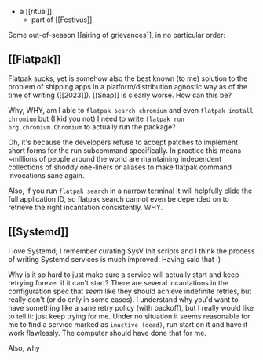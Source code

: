 - a [[ritual]].
  - part of [[Festivus]].

Some out-of-season [[airing of grievances]], in no particular order:

## [[Flatpak]]

Flatpak sucks, yet is somehow also the best known (to me) solution to the problem of shipping apps in a platform/distribution agnostic way as of the time of writing ([[2023]]). [[Snap]] is clearly worse. How can this be?

Why, WHY, am I able to `flatpak search chromium` and even `flatpak install chromium` but (I kid you not) I need to write `flatpak run org.chromium.Chromium` to actually run the package?

Oh, it's because the developers refuse to accept patches to implement short forms for the run subcommand specifically. In practice this means ~millions of people around the world are maintaining independent collections of shoddy one-liners or aliases to make flatpak command invocations sane again.

Also, if you run `flatpak search` in a narrow terminal it will helpfully elide the full application ID, so flatpak search cannot even be depended on to retrieve the right incantation consistently. WHY.

## [[Systemd]]

I love Systemd; I remember curating SysV Init scripts and I think the process of writing Systemd services is much improved. Having said that :)

Why is it so hard to just make sure a service will actually start and keep retrying forever if it can't start? There are several incantations in the configuration spec that *seem* like they should achieve indefinite retries, but really don't (or do only in some cases). I understand why you'd want to have something like a sane retry policy (with backoff), but I really would like to tell it: just keep trying for me. Under no situation it seems reasonable for me to find a service marked as `inactive (dead)`, run start on it and have it work flawlessly. The computer should have done that for me.

Also, why 
